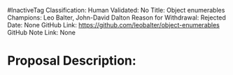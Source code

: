#InactiveTag
Classification:
Human Validated: No
Title: Object enumerables
Champions: Leo Balter, John-David Dalton
Reason for Withdrawal: Rejected
Date: None
GitHub Link: https://github.com/leobalter/object-enumerables
GitHub Note Link: None

# Proposal Description:
